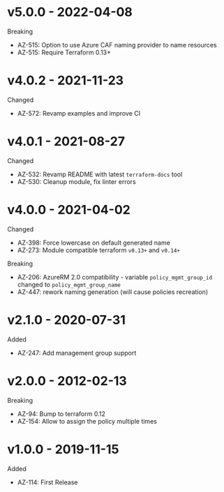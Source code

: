 # v5.0.0 - 2022-04-08

Breaking
  * AZ-515: Option to use Azure CAF naming provider to name resources
  * AZ-515: Require Terraform 0.13+

# v4.0.2 - 2021-11-23

Changed
  * AZ-572: Revamp examples and improve CI

# v4.0.1 - 2021-08-27

Changed
  * AZ-532: Revamp README with latest `terraform-docs` tool
  * AZ-530: Cleanup module, fix linter errors

# v4.0.0 - 2021-04-02

Changed
  * AZ-398: Force lowercase on default generated name
  * AZ-273: Module compatible terraform `v0.13+` and `v0.14+`
  
Breaking 
  * AZ-206: AzureRM 2.0 compatibility - variable `policy_mgmt_group_id` changed to `policy_mgmt_group_name`
  * AZ-447: rework naming generation (will cause policies recreation)

# v2.1.0 - 2020-07-31

Added
  * AZ-247: Add management group support

# v2.0.0 - 2012-02-13

Breaking
  * AZ-94: Bump to terraform 0.12
  * AZ-154: Allow to assign the policy multiple times
  
# v1.0.0 - 2019-11-15

Added
  * AZ-114: First Release
